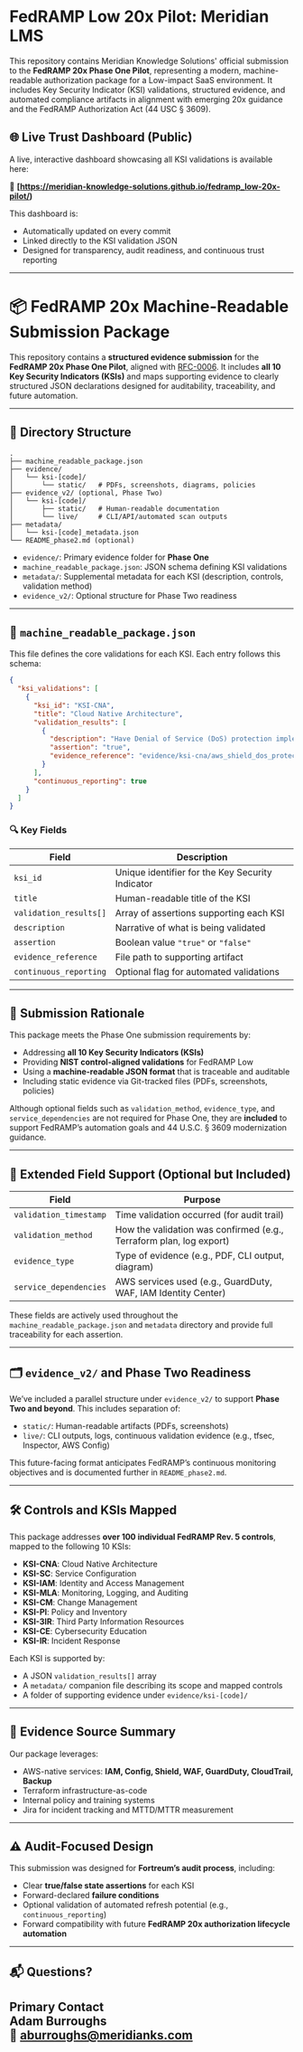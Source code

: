 # FedRAMP Low 20x Pilot: Meridian LMS

This repository contains Meridian Knowledge Solutions' official submission to the **FedRAMP 20x Phase One Pilot**, representing a modern, machine-readable authorization package for a Low-impact SaaS environment. It includes Key Security Indicator (KSI) validations, structured evidence, and automated compliance artifacts in alignment with emerging 20x guidance and the FedRAMP Authorization Act (44 USC § 3609).

## 🌐 Live Trust Dashboard (Public)
A live, interactive dashboard showcasing all KSI validations is available here:

🔗 **[https://meridian-knowledge-solutions.github.io/fedramp_low-20x-pilot/)**

This dashboard is:
- Automatically updated on every commit
- Linked directly to the KSI validation JSON
- Designed for transparency, audit readiness, and continuous trust reporting

---

# 📦 FedRAMP 20x Machine-Readable Submission Package

This repository contains a **structured evidence submission** for the **FedRAMP 20x Phase One Pilot**, aligned with [RFC-0006](https://github.com/GSA/fedramp-automation/blob/main/rfcs/rfc-0006.md). It includes **all 10 Key Security Indicators (KSIs)** and maps supporting evidence to clearly structured JSON declarations designed for auditability, traceability, and future automation.

---

## 📁 Directory Structure

```
.
├── machine_readable_package.json
├── evidence/
│   └── ksi-[code]/
│       └── static/   # PDFs, screenshots, diagrams, policies
├── evidence_v2/ (optional, Phase Two)
│   └── ksi-[code]/
│       ├── static/   # Human-readable documentation
│       └── live/     # CLI/API/automated scan outputs
├── metadata/
│   └── ksi-[code]_metadata.json
└── README_phase2.md (optional)
```

- `evidence/`: Primary evidence folder for **Phase One**
- `machine_readable_package.json`: JSON schema defining KSI validations
- `metadata/`: Supplemental metadata for each KSI (description, controls, validation method)
- `evidence_v2/`: Optional structure for Phase Two readiness

---

## 📄 `machine_readable_package.json`

This file defines the core validations for each KSI. Each entry follows this schema:

```json
{
  "ksi_validations": [
    {
      "ksi_id": "KSI-CNA",
      "title": "Cloud Native Architecture",
      "validation_results": [
        {
          "description": "Have Denial of Service (DoS) protection implemented for all services.",
          "assertion": "true",
          "evidence_reference": "evidence/ksi-cna/aws_shield_dos_protection.pdf"
        }
      ],
      "continuous_reporting": true
    }
  ]
}
```

### 🔍 Key Fields

| Field | Description |
|-------|-------------|
| `ksi_id` | Unique identifier for the Key Security Indicator |
| `title` | Human-readable title of the KSI |
| `validation_results[]` | Array of assertions supporting each KSI |
| `description` | Narrative of what is being validated |
| `assertion` | Boolean value `"true"` or `"false"` |
| `evidence_reference` | File path to supporting artifact |
| `continuous_reporting` | Optional flag for automated validations |

---

## 📝 Submission Rationale

This package meets the Phase One submission requirements by:

- Addressing **all 10 Key Security Indicators (KSIs)**  
- Providing **NIST control-aligned validations** for FedRAMP Low
- Using a **machine-readable JSON format** that is traceable and auditable
- Including static evidence via Git-tracked files (PDFs, screenshots, policies)

Although optional fields such as `validation_method`, `evidence_type`, and `service_dependencies` are not required for Phase One, they are **included** to support FedRAMP’s automation goals and 44 U.S.C. § 3609 modernization guidance.

---

## 📘 Extended Field Support (Optional but Included)

| Field | Purpose |
|-------|---------|
| `validation_timestamp` | Time validation occurred (for audit trail) |
| `validation_method` | How the validation was confirmed (e.g., Terraform plan, log export) |
| `evidence_type` | Type of evidence (e.g., PDF, CLI output, diagram) |
| `service_dependencies` | AWS services used (e.g., GuardDuty, WAF, IAM Identity Center) |

These fields are actively used throughout the `machine_readable_package.json` and `metadata` directory and provide full traceability for each assertion.

---

## 🗂️ `evidence_v2/` and Phase Two Readiness

We’ve included a parallel structure under `evidence_v2/` to support **Phase Two and beyond**. This includes separation of:

- `static/`: Human-readable artifacts (PDFs, screenshots)
- `live/`: CLI outputs, logs, continuous validation evidence (e.g., tfsec, Inspector, AWS Config)

This future-facing format anticipates FedRAMP’s continuous monitoring objectives and is documented further in `README_phase2.md`.

---

## 🛠️ Controls and KSIs Mapped

This package addresses **over 100 individual FedRAMP Rev. 5 controls**, mapped to the following 10 KSIs:

- **KSI-CNA**: Cloud Native Architecture  
- **KSI-SC**: Service Configuration  
- **KSI-IAM**: Identity and Access Management  
- **KSI-MLA**: Monitoring, Logging, and Auditing  
- **KSI-CM**: Change Management  
- **KSI-PI**: Policy and Inventory  
- **KSI-3IR**: Third Party Information Resources  
- **KSI-CE**: Cybersecurity Education  
- **KSI-IR**: Incident Response

Each KSI is supported by:
- A JSON `validation_results[]` array
- A `metadata/` companion file describing its scope and mapped controls
- A folder of supporting evidence under `evidence/ksi-[code]/`

---

## 🧪 Evidence Source Summary

Our package leverages:
- AWS-native services: **IAM, Config, Shield, WAF, GuardDuty, CloudTrail, Backup**
- Terraform infrastructure-as-code
- Internal policy and training systems
- Jira for incident tracking and MTTD/MTTR measurement

---

## ⚠️ Audit-Focused Design

This submission was designed for **Fortreum’s audit process**, including:
- Clear **true/false state assertions** for each KSI
- Forward-declared **failure conditions**
- Optional validation of automated refresh potential (e.g., `continuous_reporting`)
- Forward compatibility with future **FedRAMP 20x authorization lifecycle automation**

---

## 📬 Questions?

**Primary Contact**  
Adam Burroughs  
📧 aburroughs@meridianks.com
---

